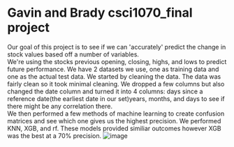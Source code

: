 # Gavin and Brady csci1070_final project
Our goal of this project is to see if we can 'accurately' predict the change in stock values based off a number of variables. <br>
 We're using the stocks previous opening, closing, highs, and lows to predict future performance.
We have 2 datasets we use, one as training data and one as the actual test data. We started by cleaning the data. The data was fairly clean so it took minimal cleaning.
We dropped a few columns but also changed the date column and turned it into 4 columns: days since a reference date(the earliest date in our set)years, months, and days to see 
if there might be any correlation there. <br>
We then performed a few methods of machine learning to create confusion matrices and see which one gives us the highest precision.
We performed KNN, XGB, and rf. These models provided similiar outcomes however XGB was the best at a 70% precision.
![image](https://github.com/GavinlEdwards/GavinandBrady/assets/156975648/4278bd5b-fe1e-4baa-9432-cdd6fe82c14c)
